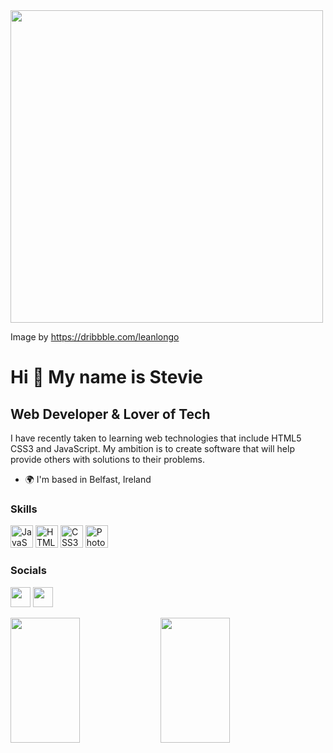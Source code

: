 <img width="500px" src="https://user-images.githubusercontent.com/77494791/203945979-1adb94f1-0b78-4512-822b-1caaa2725ad7.gif" />


Image by https://dribbble.com/leanlongo

Hi 👋 My name is Stevie
=======================

Web Developer & Lover of Tech
-----------------------------

I have recently taken to learning web technologies that include HTML5 CSS3 and JavaScript. My ambition is to create software that will help provide others with solutions to their problems.

* 🌍  I'm based in Belfast, Ireland

### Skills
<p align="left">
<a href="https://developer.mozilla.org/en-US/docs/Web/JavaScript" target="_blank" rel="noreferrer"><img src="https://raw.githubusercontent.com/danielcranney/readme-generator/main/public/icons/skills/javascript-colored.svg" width="36" height="36" alt="JavaScript" /></a>
<a href="https://developer.mozilla.org/en-US/docs/Glossary/HTML5" target="_blank" rel="noreferrer"><img src="https://raw.githubusercontent.com/danielcranney/readme-generator/main/public/icons/skills/html5-colored.svg" width="36" height="36" alt="HTML5" /></a>
<a href="https://www.w3.org/TR/CSS/#css" target="_blank" rel="noreferrer"><img src="https://raw.githubusercontent.com/danielcranney/readme-generator/main/public/icons/skills/css3-colored.svg" width="36" height="36" alt="CSS3" /></a>
<a href="https://www.adobe.com/uk/products/photoshop.html" target="_blank" rel="noreferrer"><img src="https://raw.githubusercontent.com/danielcranney/readme-generator/main/public/icons/skills/photoshop-colored.svg" width="36" height="36" alt="Photoshop" /></a>
</p>

### Socials

<p align="left"></a> <a href="https://www.github.com/gillen82" target="_blank" rel="noreferrer"><img src="https://raw.githubusercontent.com/danielcranney/readme-generator/main/public/icons/socials/github.svg" width="32" height="32" /></a> <a href="https://www.linkedin.com/in/stephen-gillen-a92487210/" target="_blank" rel="noreferrer"><img src="https://raw.githubusercontent.com/danielcranney/readme-generator/main/public/icons/socials/linkedin.svg" width="32" height="32" /></a></p>

<img align="left" width="47%" height="200px" src="https://github-readme-stats.vercel.app/api?username=gillen82&show_icons=true&theme=radical" />
<img align="left" width="47%" height="200px" src="https://github-readme-stats.vercel.app/api/top-langs/?username=gillen82&layout=compact" />


